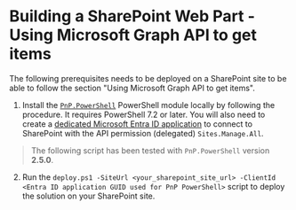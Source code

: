 # Building a SharePoint Web Part - Using Microsoft Graph API to get items

The following prerequisites needs to be deployed on a SharePoint site to be able to follow the section "Using Microsoft Graph API to get items".

1. Install the [`PnP.PowerShell`](https://pnp.github.io/powershell/articles/installation.html) PowerShell module locally by following the procedure. It requires PowerShell 7.2 or later. You will also need to create a [dedicated Microsoft Entra ID application](https://pnp.github.io/powershell/articles/registerapplication.html#automatically-create-an-app-registration-for-interactive-login) to connect to SharePoint with the API permission (delegated) `Sites.Manage.All`.

> The following script has been tested with `PnP.PowerShell` version **2.5.0**.

2. Run the `deploy.ps1 -SiteUrl <your_sharepoint_site_url> -ClientId <Entra ID application GUID used for PnP PowerShell>` script to deploy the solution on your SharePoint site.